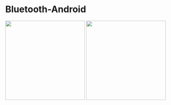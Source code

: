 # Bluetooth-Android


<div align="center">
  <img src="https://user-images.githubusercontent.com/7644709/122628820-c86bcd00-d0b8-11eb-92ea-00f7003f84ad.jpg" width="250px" /> 
  <img src="https://user-images.githubusercontent.com/7644709/122628821-c99cfa00-d0b8-11eb-9e4d-8c8320568e97.jpg" width="250px" /> 
</div>
